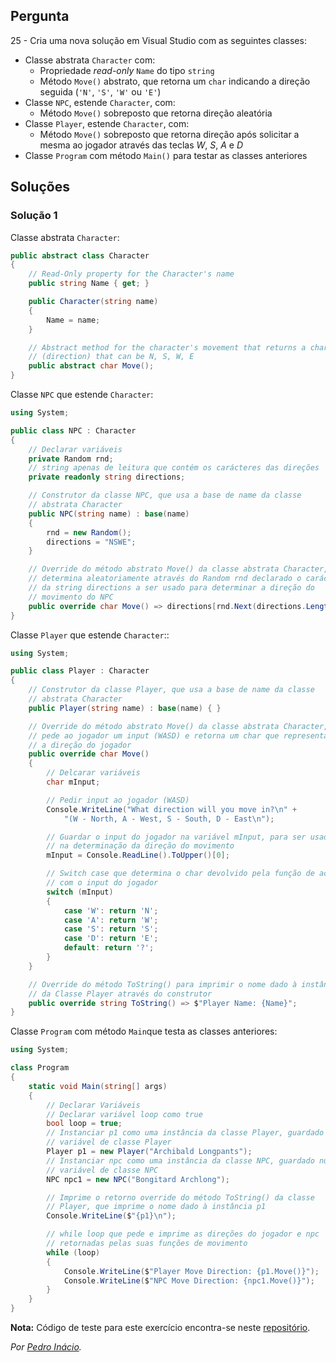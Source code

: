 ## Pergunta

25 - Cria uma nova solução em Visual Studio com as seguintes classes:

* Classe abstrata `Character` com:
  * Propriedade _read-only_ `Name` do tipo `string`
  * Método `Move()` abstrato, que retorna um `char` indicando a direção seguida
    (`'N'`, `'S'`, `'W'` ou `'E'`)
* Classe `NPC`, estende `Character`, com:
  * Método `Move()` sobreposto que retorna direção aleatória
* Classe `Player`, estende `Character`, com:
  * Método `Move()` sobreposto que retorna direção após solicitar a mesma ao
    jogador através das teclas *W*, *S*, *A* e *D*
* Classe `Program` com método `Main()` para testar as classes anteriores

## Soluções

### Solução 1

Classe abstrata `Character`:

```cs
public abstract class Character
{
    // Read-Only property for the Character's name
    public string Name { get; }

    public Character(string name)
    {
        Name = name;
    }

    // Abstract method for the character's movement that returns a char 
    // (direction) that can be N, S, W, E
    public abstract char Move();
}
```

Classe `NPC` que estende `Character`:

```cs
using System;

public class NPC : Character
{
    // Declarar variáveis
    private Random rnd;
    // string apenas de leitura que contém os carácteres das direções
    private readonly string directions;

    // Construtor da classe NPC, que usa a base de name da classe 
    // abstrata Character
    public NPC(string name) : base(name)
    {
        rnd = new Random();
        directions = "NSWE";
    }

    // Override do método abstrato Move() da classe abstrata Character,
    // determina aleatoriamente através do Random rnd declarado o carácter
    // da string directions a ser usado para determinar a direção do
    // movimento do NPC
    public override char Move() => directions[rnd.Next(directions.Length)];
}
```

Classe `Player` que estende `Character`::

```cs
using System;

public class Player : Character
{
    // Construtor da classe Player, que usa a base de name da classe 
    // abstrata Character
    public Player(string name) : base(name) { }

    // Override do método abstrato Move() da classe abstrata Character,
    // pede ao jogador um input (WASD) e retorna um char que representa
    // a direção do jogador
    public override char Move()
    {
        // Delcarar variáveis
        char mInput;

        // Pedir input ao jogador (WASD)
        Console.WriteLine("What direction will you move in?\n" +
            "(W - North, A - West, S - South, D - East\n");

        // Guardar o input do jogador na variável mInput, para ser usada
        // na determinação da direção do movimento
        mInput = Console.ReadLine().ToUpper()[0];

        // Switch case que determina o char devolvido pela função de acordo
        // com o input do jogador
        switch (mInput)
        {
            case 'W': return 'N';
            case 'A': return 'W';
            case 'S': return 'S';
            case 'D': return 'E';
            default: return '?';
        }
    }

    // Override do método ToString() para imprimir o nome dado à instância
    // da Classe Player através do construtor
    public override string ToString() => $"Player Name: {Name}";
}
```

Classe `Program` com método `Main`que testa as classes anteriores:

```cs
using System;

class Program
{
    static void Main(string[] args)
    {
        // Declarar Variáveis
        // Declarar variável loop como true
        bool loop = true;
        // Instanciar p1 como uma instância da classe Player, guardado numa
        // variável de classe Player
        Player p1 = new Player("Archibald Longpants");
        // Instanciar npc como uma instância da classe NPC, guardado numa
        // variável de classe NPC
        NPC npc1 = new NPC("Bongitard Archlong");

        // Imprime o retorno override do método ToString() da classe 
        // Player, que imprime o nome dado à instância p1
        Console.WriteLine($"{p1}\n");

        // while loop que pede e imprime as direções do jogador e npc
        // retornadas pelas suas funções de movimento
        while (loop)
        {
            Console.WriteLine($"Player Move Direction: {p1.Move()}");
            Console.WriteLine($"NPC Move Direction: {npc1.Move()}");
        }
    }
}
```


**Nota:** Código de teste para este exercício encontra-se neste
[repositório](https://github.com/PmaiWoW/GitHub-Exercises).

*Por [Pedro Inácio](https://github.com/PmaiWoW).*